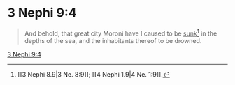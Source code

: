 # 3 Nephi 9:4

> And behold, that great city Moroni have I caused to be <u>sunk</u>[^a] in the depths of the sea, and the inhabitants thereof to be drowned.

[3 Nephi 9:4](https://www.churchofjesuschrist.org/study/scriptures/bofm/3-ne/9?lang=eng&id=p4#p4)


[^a]: [[3 Nephi 8.9|3 Ne. 8:9]]; [[4 Nephi 1.9|4 Ne. 1:9]].  
